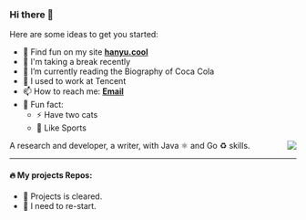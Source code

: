 ### Hi there 👋

<!--  <img align="right" src="https://github-readme-stats.vercel.app/api?username=okhanyu&title_color=fff&text_color=fff&icon_color=ccc&bg_color=000&hide_title=true&show_icons=true" /> -->


<!--  **okhanyu/okhanyu** is a ✨ _special_ ✨ repository because its `README.md` (this file) appears on your GitHub profile. -->

Here are some ideas to get you started:

- 🍭 Find fun on my site [**hanyu.cool**](https://hanyu.cool/)
- 🌱 I'm taking a break recently
- 💬 I’m currently reading the Biography of Coca Cola
- 🔭 I used to work at Tencent
- 📫 How to reach me:  [**Email**](mailto:hi@hanyu.cool)
- 👨‍ Fun fact: 
  - ⚡ Have two cats
  - 🥊 Like Sports
  
<img align="right" src="https://github-readme-stats.vercel.app/api?username=okhanyu&show_icons=true&count_private=true&hide_border=true&cache_seconds=1900"/> 



<!-- [![okhanyu github stats](https://github-readme-stats.vercel.app/api?username=okhanyu)](https://github.com/okhanyu) -->

A research and developer, a writer, with Java ⚛️ and Go ♻️ skills.

---

#### 🔥 My projects Repos:
- 🌱 Projects is cleared.
- 🔰 I need to re-start.
